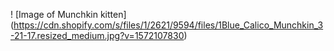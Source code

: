 ! [Image of Munchkin kitten] (https://cdn.shopify.com/s/files/1/2621/9594/files/1Blue_Calico_Munchkin_3-21-17.resized_medium.jpg?v=1572107830)

